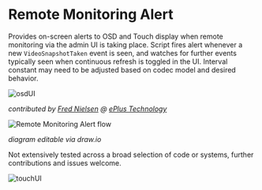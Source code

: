 # Remote Monitoring Alert
Provides on-screen alerts to OSD and Touch display when remote monitoring via the admin UI is taking place.  Script fires alert whenever a new `VideoSnapshotTaken` event is seen, and watches for further events typically seen when continuous refresh is toggled in the UI.  Interval constant may need to be adjusted based on codec model and desired behavior.

![osdUI](osdUI.png)

*contributed by [Fred Nielsen](https://github.com/fredless) @ [ePlus Technology](https://www.eplus.com)*


![Remote Monitoring Alert flow](remoteMonitoringAlert.svg)

*diagram editable via draw.io*

Not extensively tested across a broad selection of code or systems, further contributions and issues welcome.

![touchUI](touchUI.png)
